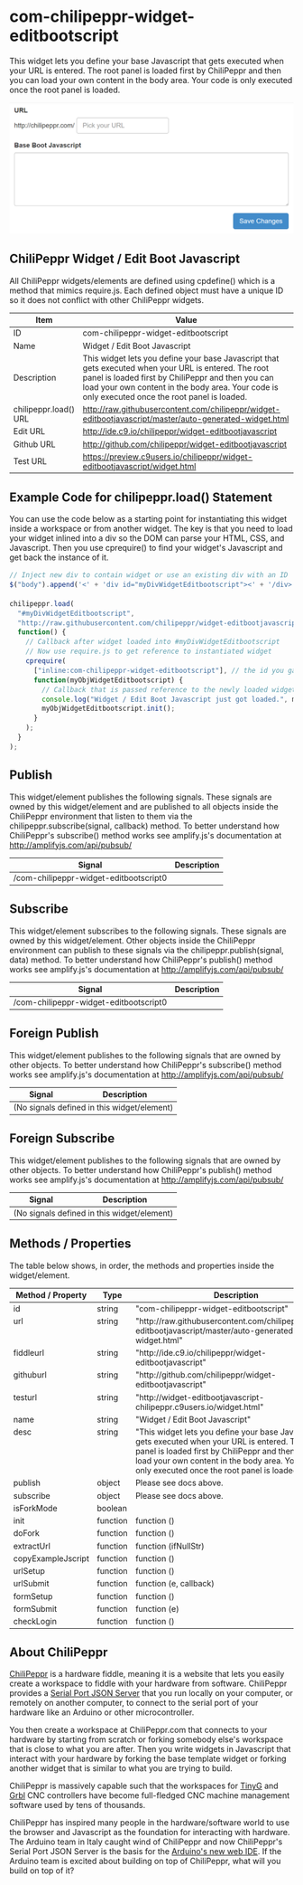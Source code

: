 # com-chilipeppr-widget-editbootscript
This widget lets you define your base Javascript that gets executed when your URL is entered. The root panel is loaded first by ChiliPeppr and then you can load your own content in the body area. Your code is only executed once the root panel is loaded.

![alt text](screenshot.png "Screenshot")

## ChiliPeppr Widget / Edit Boot Javascript

All ChiliPeppr widgets/elements are defined using cpdefine() which is a method
that mimics require.js. Each defined object must have a unique ID so it does
not conflict with other ChiliPeppr widgets.

| Item                  | Value           |
| -------------         | ------------- | 
| ID                    | com-chilipeppr-widget-editbootscript |
| Name                  | Widget / Edit Boot Javascript |
| Description           | This widget lets you define your base Javascript that gets executed when your URL is entered. The root panel is loaded first by ChiliPeppr and then you can load your own content in the body area. Your code is only executed once the root panel is loaded. |
| chilipeppr.load() URL | http://raw.githubusercontent.com/chilipeppr/widget-editbootjavascript/master/auto-generated-widget.html |
| Edit URL              | http://ide.c9.io/chilipeppr/widget-editbootjavascript |
| Github URL            | http://github.com/chilipeppr/widget-editbootjavascript |
| Test URL              | https://preview.c9users.io/chilipeppr/widget-editbootjavascript/widget.html |

## Example Code for chilipeppr.load() Statement

You can use the code below as a starting point for instantiating this widget 
inside a workspace or from another widget. The key is that you need to load 
your widget inlined into a div so the DOM can parse your HTML, CSS, and 
Javascript. Then you use cprequire() to find your widget's Javascript and get 
back the instance of it.

```javascript
// Inject new div to contain widget or use an existing div with an ID
$("body").append('<' + 'div id="myDivWidgetEditbootscript"><' + '/div>');

chilipeppr.load(
  "#myDivWidgetEditbootscript",
  "http://raw.githubusercontent.com/chilipeppr/widget-editbootjavascript/master/auto-generated-widget.html",
  function() {
    // Callback after widget loaded into #myDivWidgetEditbootscript
    // Now use require.js to get reference to instantiated widget
    cprequire(
      ["inline:com-chilipeppr-widget-editbootscript"], // the id you gave your widget
      function(myObjWidgetEditbootscript) {
        // Callback that is passed reference to the newly loaded widget
        console.log("Widget / Edit Boot Javascript just got loaded.", myObjWidgetEditbootscript);
        myObjWidgetEditbootscript.init();
      }
    );
  }
);

```

## Publish

This widget/element publishes the following signals. These signals are owned by this widget/element and are published to all objects inside the ChiliPeppr environment that listen to them via the 
chilipeppr.subscribe(signal, callback) method. 
To better understand how ChiliPeppr's subscribe() method works see amplify.js's documentation at http://amplifyjs.com/api/pubsub/

  <table id="com-chilipeppr-elem-pubsubviewer-pub" class="table table-bordered table-striped">
      <thead>
          <tr>
              <th style="">Signal</th>
              <th style="">Description</th>
          </tr>
      </thead>
      <tbody>
      <tr valign="top"><td>/com-chilipeppr-widget-editbootscript0</td><td></td></tr>    
      </tbody>
  </table>

## Subscribe

This widget/element subscribes to the following signals. These signals are owned by this widget/element. Other objects inside the ChiliPeppr environment can publish to these signals via the chilipeppr.publish(signal, data) method. 
To better understand how ChiliPeppr's publish() method works see amplify.js's documentation at http://amplifyjs.com/api/pubsub/

  <table id="com-chilipeppr-elem-pubsubviewer-sub" class="table table-bordered table-striped">
      <thead>
          <tr>
              <th style="">Signal</th>
              <th style="">Description</th>
          </tr>
      </thead>
      <tbody>
      <tr valign="top"><td>/com-chilipeppr-widget-editbootscript0</td><td></td></tr>    
      </tbody>
  </table>

## Foreign Publish

This widget/element publishes to the following signals that are owned by other objects. 
To better understand how ChiliPeppr's subscribe() method works see amplify.js's documentation at http://amplifyjs.com/api/pubsub/

  <table id="com-chilipeppr-elem-pubsubviewer-foreignpub" class="table table-bordered table-striped">
      <thead>
          <tr>
              <th style="">Signal</th>
              <th style="">Description</th>
          </tr>
      </thead>
      <tbody>
      <tr><td colspan="2">(No signals defined in this widget/element)</td></tr>    
      </tbody>
  </table>

## Foreign Subscribe

This widget/element publishes to the following signals that are owned by other objects.
To better understand how ChiliPeppr's publish() method works see amplify.js's documentation at http://amplifyjs.com/api/pubsub/

  <table id="com-chilipeppr-elem-pubsubviewer-foreignsub" class="table table-bordered table-striped">
      <thead>
          <tr>
              <th style="">Signal</th>
              <th style="">Description</th>
          </tr>
      </thead>
      <tbody>
      <tr><td colspan="2">(No signals defined in this widget/element)</td></tr>    
      </tbody>
  </table>

## Methods / Properties

The table below shows, in order, the methods and properties inside the widget/element.

  <table id="com-chilipeppr-elem-methodsprops" class="table table-bordered table-striped">
      <thead>
          <tr>
              <th style="">Method / Property</th>
              <th>Type</th>
              <th style="">Description</th>
          </tr>
      </thead>
      <tbody>
      <tr valign="top"><td>id</td><td>string</td><td>"com-chilipeppr-widget-editbootscript"</td></tr><tr valign="top"><td>url</td><td>string</td><td>"http://raw.githubusercontent.com/chilipeppr/widget-editbootjavascript/master/auto-generated-widget.html"</td></tr><tr valign="top"><td>fiddleurl</td><td>string</td><td>"http://ide.c9.io/chilipeppr/widget-editbootjavascript"</td></tr><tr valign="top"><td>githuburl</td><td>string</td><td>"http://github.com/chilipeppr/widget-editbootjavascript"</td></tr><tr valign="top"><td>testurl</td><td>string</td><td>"http://widget-editbootjavascript-chilipeppr.c9users.io/widget.html"</td></tr><tr valign="top"><td>name</td><td>string</td><td>"Widget / Edit Boot Javascript"</td></tr><tr valign="top"><td>desc</td><td>string</td><td>"This widget lets you define your base Javascript that gets executed when your URL is entered. The root panel is loaded first by ChiliPeppr and then you can load your own content in the body area. Your code is only executed once the root panel is loaded."</td></tr><tr valign="top"><td>publish</td><td>object</td><td>Please see docs above.</td></tr><tr valign="top"><td>subscribe</td><td>object</td><td>Please see docs above.</td></tr><tr valign="top"><td>isForkMode</td><td>boolean</td><td></td></tr><tr valign="top"><td>init</td><td>function</td><td>function () </td></tr><tr valign="top"><td>doFork</td><td>function</td><td>function () </td></tr><tr valign="top"><td>extractUrl</td><td>function</td><td>function (ifNullStr) </td></tr><tr valign="top"><td>copyExampleJscript</td><td>function</td><td>function () </td></tr><tr valign="top"><td>urlSetup</td><td>function</td><td>function () </td></tr><tr valign="top"><td>urlSubmit</td><td>function</td><td>function (e, callback) </td></tr><tr valign="top"><td>formSetup</td><td>function</td><td>function () </td></tr><tr valign="top"><td>formSubmit</td><td>function</td><td>function (e) </td></tr><tr valign="top"><td>checkLogin</td><td>function</td><td>function () </td></tr>
      </tbody>
  </table>


## About ChiliPeppr

[ChiliPeppr](http://chilipeppr.com) is a hardware fiddle, meaning it is a 
website that lets you easily
create a workspace to fiddle with your hardware from software. ChiliPeppr provides
a [Serial Port JSON Server](https://github.com/johnlauer/serial-port-json-server) 
that you run locally on your computer, or remotely on another computer, to connect to 
the serial port of your hardware like an Arduino or other microcontroller.

You then create a workspace at ChiliPeppr.com that connects to your hardware 
by starting from scratch or forking somebody else's
workspace that is close to what you are after. Then you write widgets in
Javascript that interact with your hardware by forking the base template 
widget or forking another widget that
is similar to what you are trying to build.

ChiliPeppr is massively capable such that the workspaces for 
[TinyG](http://chilipeppr.com/tinyg) and [Grbl](http://chilipeppr.com/grbl) CNC 
controllers have become full-fledged CNC machine management software used by
tens of thousands.

ChiliPeppr has inspired many people in the hardware/software world to use the
browser and Javascript as the foundation for interacting with hardware. The
Arduino team in Italy caught wind of ChiliPeppr and now
ChiliPeppr's Serial Port JSON Server is the basis for the 
[Arduino's new web IDE](https://create.arduino.cc/). If the Arduino team is excited about building on top
of ChiliPeppr, what
will you build on top of it?

